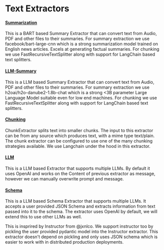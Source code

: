 # Text Extractors

#### [Summarization](https://github.com/tensorlakeai/indexify-extractors/tree/main/text/summarization)
This is a BART based Summary Extractor that can convert text from Audio, PDF and other files to their summaries. For summary extraction we use facebook/bart-large-cnn which is a strong summarization model trained on English news articles. Excels at generating factual summaries. For chunking we use FastRecursiveTextSplitter along with support for LangChain based text splitters.

#### [LLM-Summary](https://github.com/tensorlakeai/indexify-extractors/tree/main/text/llm-summary)
This is a LLM based Summary Extractor that can convert text from Audio, PDF and other files to their summaries. For summary extraction we use h2oai/h2o-danube2-1.8b-chat which is a strong <3B parameter Large Language Model suitable even for low end machines. For chunking we use FastRecursiveTextSplitter along with support for LangChain based text splitters.

#### [Chunking](https://github.com/tensorlakeai/indexify-extractors/tree/main/text/chunking)
ChunkExtractor splits text into smaller chunks. The input to this extractor can be from any source which produces text, with a mime type text/plain. The chunk extractor can be configured to use one of the many chunking strategies available. We use Langchain under the hood in this extractor.

#### [LLM](https://github.com/tensorlakeai/indexify-extractors/tree/main/text/llm)
This is a LLM based Extractor that supports multiple LLMs. By default it uses OpenAI and works on the Content of previous extractor as message, however we can manually overwrite prompt and message.

#### [Schema](https://github.com/tensorlakeai/indexify-extractors/tree/main/text/schema)
This is a LLM based Schema Extractor that supports multiple LLMs. It accepts a user provided JSON Schema and extracts information from text passed into it to the schema. The extractor uses OpenAI by default, we will extend this to use other LLMs as well.

This is insprired by Instructor from @jxnlco. We support instructor too by pickling the user provided pydantic model into the Instructor extractor. This extractor doesn't depend on pickling and only uses JSON schema which is easier to work with in distributed production deployments.